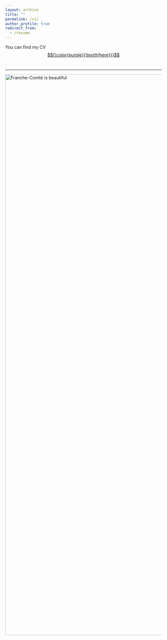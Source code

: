 ```yaml
---
layout: archive
title: ""
permalink: /cv/
author_profile: true
redirect_from:
  - /resume
---
```


You can find my CV [$${\color{purple}{\texttt{here}}}$$](https://clementmontes.github.io/files/CM_CV.pdf).

---



<img src="https://clementmontes.github.io/files/FC.png" alt="Franche-Comté is beautiful" width="1800"/>


